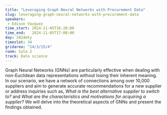 ```yaml
---
title: "Leveraging Graph Neural Networks with Procurement Data"
slug: leveraging-graph-neural-networks-with-procurement-data
speakers:
 - Edison Vazquez
time_start: 2024-11-05T16:20:00
time_end:   2024-11-05T17:00:00
day: 2024mty
timeslot: 34
gridarea: "14/3/15/4"
room: Sala 2
track: Data science
---
```


Graph Neural Networks (GNNs) are particularly effective when dealing with non-Euclidean data representations without losing their inherent meaning. In our scenario, we have a network of connections among over 10,000 suppliers and aim to generate accurate recommendations for a new supplier or address inquiries such as, *What is the best alternative supplier to switch to?* and *What are the characteristics and motivations for acquiring a supplier?* We will delve into the theoretical aspects of GNNs and present the findings obtained.

